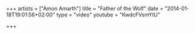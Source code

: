 +++
artists = ["Amon Amarth"]
title = "Father of the Wolf"
date = "2014-01-18T19:01:56+02:00"
type = "video"
youtube = "KwdcFVsmYtU"

+++
